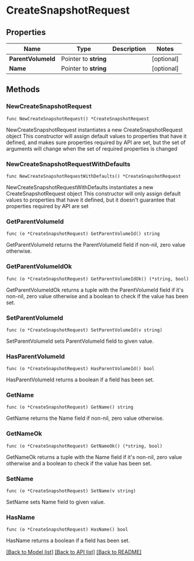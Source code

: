# CreateSnapshotRequest

## Properties

Name | Type | Description | Notes
------------ | ------------- | ------------- | -------------
**ParentVolumeId** | Pointer to **string** |  | [optional] 
**Name** | Pointer to **string** |  | [optional] 

## Methods

### NewCreateSnapshotRequest

`func NewCreateSnapshotRequest() *CreateSnapshotRequest`

NewCreateSnapshotRequest instantiates a new CreateSnapshotRequest object
This constructor will assign default values to properties that have it defined,
and makes sure properties required by API are set, but the set of arguments
will change when the set of required properties is changed

### NewCreateSnapshotRequestWithDefaults

`func NewCreateSnapshotRequestWithDefaults() *CreateSnapshotRequest`

NewCreateSnapshotRequestWithDefaults instantiates a new CreateSnapshotRequest object
This constructor will only assign default values to properties that have it defined,
but it doesn't guarantee that properties required by API are set

### GetParentVolumeId

`func (o *CreateSnapshotRequest) GetParentVolumeId() string`

GetParentVolumeId returns the ParentVolumeId field if non-nil, zero value otherwise.

### GetParentVolumeIdOk

`func (o *CreateSnapshotRequest) GetParentVolumeIdOk() (*string, bool)`

GetParentVolumeIdOk returns a tuple with the ParentVolumeId field if it's non-nil, zero value otherwise
and a boolean to check if the value has been set.

### SetParentVolumeId

`func (o *CreateSnapshotRequest) SetParentVolumeId(v string)`

SetParentVolumeId sets ParentVolumeId field to given value.

### HasParentVolumeId

`func (o *CreateSnapshotRequest) HasParentVolumeId() bool`

HasParentVolumeId returns a boolean if a field has been set.

### GetName

`func (o *CreateSnapshotRequest) GetName() string`

GetName returns the Name field if non-nil, zero value otherwise.

### GetNameOk

`func (o *CreateSnapshotRequest) GetNameOk() (*string, bool)`

GetNameOk returns a tuple with the Name field if it's non-nil, zero value otherwise
and a boolean to check if the value has been set.

### SetName

`func (o *CreateSnapshotRequest) SetName(v string)`

SetName sets Name field to given value.

### HasName

`func (o *CreateSnapshotRequest) HasName() bool`

HasName returns a boolean if a field has been set.


[[Back to Model list]](../README.md#documentation-for-models) [[Back to API list]](../README.md#documentation-for-api-endpoints) [[Back to README]](../README.md)



